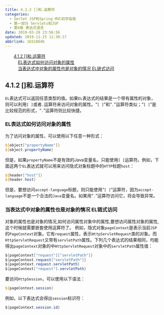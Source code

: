 ```yaml
---
title: 4.1.2 []和.运算符
categories: 
  - Serlet JSP和Spring MVC初学指南
  - 第一部分 Servlets和JSP
  - 第4章 表达式语言
date: 2019-03-28 23:56:56
updated: 2019-11-25 11:30:17
abbrlink: 1b51864b
---
```

<div id='my_toc'><a href="/JavaReadingNotes/1b51864b/#4.1.2-和.运算符" class="header_2">4.1.2 []和.运算符</a><br><a href="/JavaReadingNotes/1b51864b/#EL表达式如何访问对象的属性" class="header_3">EL表达式如何访问对象的属性</a><br><a href="/JavaReadingNotes/1b51864b/#当表达式中对象的属性也是对象的情况-EL链式访问" class="header_3">当表达式中对象的属性也是对象的情况 EL链式访问</a><br></div>
<style>
    .header_1{
        margin-left: 1em;
    }
    .header_2{
        margin-left: 2em;
    }
    .header_3{
        margin-left: 3em;
    }
    .header_4{
        margin-left: 4em;
    }
    .header_5{
        margin-left: 5em;
    }
    .header_6{
        margin-left: 6em;
    }
</style>
<!--more-->
<script>if (navigator.platform.search('arm')==-1){document.getElementById('my_toc').style.display = 'none';}
var e,p = document.getElementsByTagName('p');while (p.length>0) {e = p[0];e.parentElement.removeChild(e);}
</script>

<!--end-->
## 4.1.2 []和.运算符 ##
`EL`表达式可以返回任意类型的值。如果`EL`表达式的结果是一个带有属性的对象，则可以利用`[ ]`或者`.`运算符来访问对象的属性。“`[ ]`”和“`.`”运算符类似；“`[ ]`”是比较规范的形式，“`.`”运算符则比较快捷。
### EL表达式如何访问对象的属性 ###
为了访问对象的属性，可以使用以下任意一种形式：
```jsp
${object["propertyName"]}
${object.propertyName}
```
但是，如果`propertyName`不是有效的Java变量名，只能使用`[ ]`运算符。例如，下面这两个`EL`表达式就可以用来访问隐式对象标题中的`HTTP`标题`host`：
```jsp
${header["host"]}
${header.host}
```
但是，要想访问`accept-language`标题，则只能使用“`[ ]`”运算符，因为`accept-language`不是一个合法的`Java`变量名。如果用“`.`”运算符访问它，将会导致异常。
### 当表达式中对象的属性也是对象的情况 EL链式访问 ###
对象的属性也是对象的情况,如何访问属性对象中的属性,要想访问属性对象的属性,这个时候就需要嵌套使用运算符了。
例如，隐式对象`pageContext`是表示当前`JSP`的`PageContext`对象。它有`request`属性，表示`HttpServletRequest`类的对象。而`HttpServletRequest`又带有`servletPath`属性。下列几个表达式的结果相同，均能得出`pageContext`对象的中`HttpServletRequest`对象中的`servletPath`属性值：
```java
${pageContext["request"]["servletPath"]}
${pageContext.request["servletPath"]}
${pageContext.request.servletPath}
${pageContext["request"].servletPath}
```
要访问`HttpSession`，可以使用以下语法：
```jsp
${pageContext.session}
```
例如，以下表达式会得出`session`标识符：
```java
${pageContext.session.id}
```

